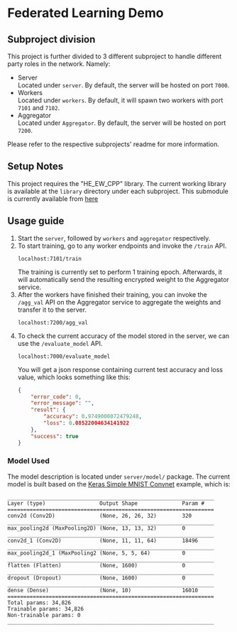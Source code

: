 # Federated Learning Demo 

## Subproject division

This project is further divided to 3 different subproject to handle different party roles in the network. Namely: 
*   Server  
    Located under `server`. By default, the server will be hosted on port `7000`.
*   Workers  
    Located under `workers`. By default, it will spawn two workers with port `7101` and `7102`. 
*   Aggregator  
    Located under `Aggregator`. By default, the server will be hosted on port `7200`.

Please refer to the respective subprojects' readme for more information. 

## Setup Notes

This project requires the "HE_EW_CPP" library. The current working library is available at the `library` directory under 
each subproject. This submodule is currently available from [here](https://github.com/hanstananda/HE_EW_CPP)

## Usage guide 
1.  Start the `server`, followed by `workers` and `aggregator` respectively. 
2.  To start training, go to any worker endpoints and invoke the `/train` API.
    ```
    localhost:7101/train 
    ```
    The training is currently set to perform 1 training epoch. 
    Afterwards, it will automatically send the resulting encrypted weight to the Aggregator service. 
3.  After the workers have finished their training, you can invoke the `/agg_val` API on the Aggregator service 
    to aggregate the weights and transfer it to the server. 
    ```
    localhost:7200/agg_val 
    ```
4.  To check the current accuracy of the model stored in the server, we can use the `/evaluate_model` API. 
    ```
    localhost:7000/evaluate_model
    ```
    You will get a json response containing current test accuracy and loss value, which looks something like this: 
    ```json
    {
        "error_code": 0,
        "error_message": "",
        "result": {
            "accuracy": 0.9749000072479248,
            "loss": 0.08522004634141922
        },
        "success": true
    }
    ```
    

### Model Used
The model description is located under `server/model/` package. 
The current model is built based on the [Keras Simple MNIST Convnet](https://keras.io/examples/vision/mnist_convnet/) example, which is:
```
_________________________________________________________________
Layer (type)                 Output Shape              Param #   
=================================================================
conv2d (Conv2D)              (None, 26, 26, 32)        320       
_________________________________________________________________
max_pooling2d (MaxPooling2D) (None, 13, 13, 32)        0         
_________________________________________________________________
conv2d_1 (Conv2D)            (None, 11, 11, 64)        18496     
_________________________________________________________________
max_pooling2d_1 (MaxPooling2 (None, 5, 5, 64)          0         
_________________________________________________________________
flatten (Flatten)            (None, 1600)              0         
_________________________________________________________________
dropout (Dropout)            (None, 1600)              0         
_________________________________________________________________
dense (Dense)                (None, 10)                16010     
=================================================================
Total params: 34,826
Trainable params: 34,826
Non-trainable params: 0
_________________________________________________________________

```